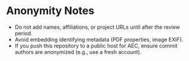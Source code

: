 # Anonymity Notes

- Do not add names, affiliations, or project URLs until after the review period.
- Avoid embedding identifying metadata (PDF properties, image EXIF).
- If you push this repository to a public host for AEC, ensure commit authors are anonymized (e.g., use a fresh account).